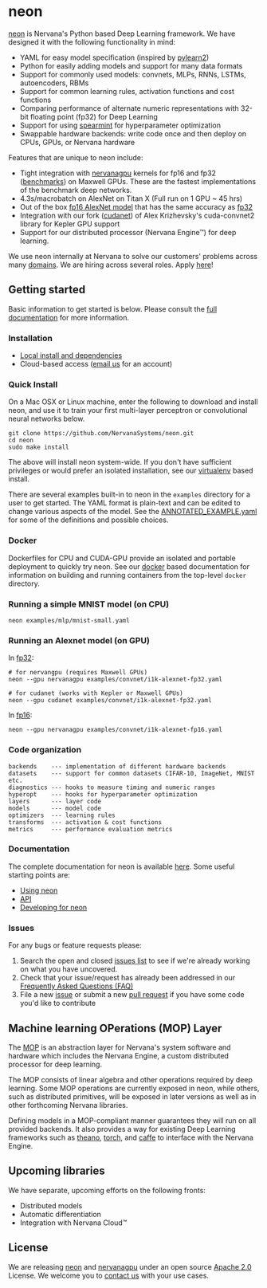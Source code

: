 # neon

[neon](https://github.com/NervanaSystems/neon) is Nervana's Python based
Deep Learning framework. We have designed it with the following
functionality in mind:

* YAML for easy model specification (inspired by [pylearn2](https://github.com/lisa-lab/pylearn2))
* Python for easily adding models and support for many data formats
* Support for commonly used models: convnets, MLPs, RNNs, LSTMs, autoencoders,
  RBMs
* Support for common learning rules, activation functions and cost functions
* Comparing performance of alternate numeric representations with 32-bit floating point (fp32) for
  Deep Learning
* Support for using [spearmint](https://github.com/JasperSnoek/spearmint) for hyperparameter optimization
* Swappable hardware backends: write code once and then deploy on CPUs, GPUs,
  or Nervana hardware

Features that are unique to neon include:

* Tight integration with
  [nervanagpu](https://github.com/NervanaSystems/nervanagpu) kernels for fp16
  and fp32 ([benchmarks](https://github.com/soumith/convnet-benchmarks)) on
  Maxwell GPUs. These are the fastest implementations of the benchmark deep
  networks.
* 4.3s/macrobatch on AlexNet on Titan X (Full run on 1 GPU ~ 45 hrs)
* Out of the box [fp16 AlexNet model](examples/convnet/i1k-alexnet-fp16.yaml)
  that has the same accuracy as [fp32](examples/convnet/i1k-alexnet-fp32.yaml)
* Integration with our fork
  ([cudanet](https://github.com/NervanaSystems/cuda-convnet2)) of Alex
  Krizhevsky's cuda-convnet2 library for Kepler GPU support
* Support for our distributed processor (Nervana Engine&trade;) for deep learning.

We use neon internally at Nervana to solve our customers' problems across many
[domains](http://www.nervanasys.com/products/). We are hiring across several
roles. Apply [here](http://www.nervanasys.com/careers/)!


## Getting started

Basic information to get started is below. Please consult the
[full documentation](http://neon.nervanasys.com/docs/latest) for more
information.


### Installation

* [Local install and dependencies](http://neon.nervanasys.com/docs/latest/installation.html)
* Cloud-based access ([email us](mailto:demo@nervanasys.com) for an account)

### Quick Install

On a Mac OSX or Linux machine, enter the following to download and install
neon, and use it to train your first multi-layer perceptron
or convolutional neural networks below.

    git clone https://github.com/NervanaSystems/neon.git
    cd neon
    sudo make install

The above will install neon system-wide.  If you don't have sufficient
privileges or would prefer an isolated installation, see our
[virtualenv](http://neon.nervanasys.com/docs/latest/installation.htm#virtualenv)
based install.

There are several examples built-in to neon in the `examples` directory for a
user to get started. The YAML format is plain-text and can be edited to change
various aspects of the model. See the
[ANNOTATED\_EXAMPLE.yaml](examples/ANNOTATED_EXAMPLE.yaml) for some of the
definitions and possible choices.

### Docker

Dockerfiles for CPU and CUDA-GPU provide an isolated and portable deployment to quickly try neon.  See our [docker](http://neon.nervanasys.com/docs/latest/installation.htm#docker)
based documentation for information on building and running containers from the top-level `docker` directory.


### Running a simple MNIST model (on CPU)

	neon examples/mlp/mnist-small.yaml


### Running an Alexnet model (on GPU)

In [fp32](examples/convnet/i1k-alexnet-fp32.yaml):

	# for nervangpu (requires Maxwell GPUs)
	neon --gpu nervanagpu examples/convnet/i1k-alexnet-fp32.yaml

	# for cudanet (works with Kepler or Maxwell GPUs)
	neon --gpu cudanet examples/convnet/i1k-alexnet-fp32.yaml

In [fp16](examples/convnet/i1k-alexnet-fp16.yaml):

	neon --gpu nervanagpu examples/convnet/i1k-alexnet-fp16.yaml


### Code organization

	backends    --- implementation of different hardware backends
	datasets    --- support for common datasets CIFAR-10, ImageNet, MNIST etc.
	diagnostics --- hooks to measure timing and numeric ranges
	hyperopt    --- hooks for hyperparameter optimization
	layers      --- layer code
	models      --- model code
	optimizers  --- learning rules
	transforms  --- activation & cost functions
	metrics     --- performance evaluation metrics


### Documentation

The complete documentation for neon is available
[here](http://neon.nervanasys.com/docs/latest). Some useful starting points are:

* [Using neon](http://neon.nervanasys.com/docs/latest/using_neon.html)
* [API](http://neon.nervanasys.com/docs/latest/api.html)
* [Developing for neon](http://neon.nervanasys.com/docs/latest/developing_neon.html)


### Issues

For any bugs or feature requests please:

1. Search the open and closed
   [issues list](https://github.com/NervanaSystems/neon/issues) to see if we're
   already working on what you have uncovered.
2. Check that your issue/request has already been addressed in our
   [Frequently Asked Questions (FAQ)](http://neon.nervanasys.com/docs/latest/faq.html)
3. File a new [issue](https://github.com/NervanaSystems/neon/issues) or submit
   a new [pull request](https://github.com/NervanaSystems/neon/pulls) if you
   have some code you'd like to contribute


## Machine learning OPerations (MOP) Layer

The [MOP](http://neon.nervanasys.com/docs/latest/ml_operational_layer.html)
is an abstraction layer for Nervana's system software and
hardware which includes the Nervana Engine, a custom distributed
processor for deep learning.

The MOP consists of linear algebra and other operations required by deep
learning. Some MOP operations are currently exposed in neon, while others,
such as distributed primitives, will be exposed in later versions as well as
in other forthcoming Nervana libraries.

Defining models in a MOP-compliant manner guarantees they will run on all
provided backends. It also provides a way for existing Deep Learning frameworks
such as [theano](https://github.com/Theano/Theano),
[torch](https://github.com/torch/torch7), and
[caffe](https://github.com/BVLC/caffe) to interface with the Nervana Engine.


## Upcoming libraries

We have separate, upcoming efforts on the following fronts:

* Distributed models
* Automatic differentiation
* Integration with Nervana Cloud&trade;


## License

We are releasing [neon](https://github.com/NervanaSystems/neon) and
[nervanagpu](https://github.com/NervanaSystems/nervanagpu) under an open source
[Apache 2.0](https://www.apache.org/licenses/LICENSE-2.0) License. We welcome
you to [contact us](mailto:info@nervanasys.com) with your use cases.

